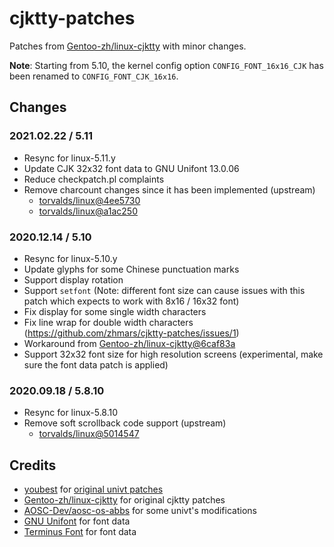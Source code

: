 # cjktty-patches

Patches from [Gentoo-zh/linux-cjktty](https://github.com/Gentoo-zh/linux-cjktty) with minor changes.

**Note**: Starting from 5.10, the kernel config option `CONFIG_FONT_16x16_CJK` has been renamed to `CONFIG_FONT_CJK_16x16`.

## Changes

### 2021.02.22 / 5.11

- Resync for linux-5.11.y
- Update CJK 32x32 font data to GNU Unifont 13.0.06
- Reduce checkpatch.pl complaints
- Remove charcount changes since it has been implemented (upstream)
  - [torvalds/linux@4ee5730](https://github.com/torvalds/linux/commit/4ee573086bd88ff3060dda07873bf755d332e9ba)
  - [torvalds/linux@a1ac250](https://github.com/torvalds/linux/commit/a1ac250a82a5e97db71f14101ff7468291a6aaef)

### 2020.12.14 / 5.10

- Resync for linux-5.10.y
- Update glyphs for some Chinese punctuation marks
- Support display rotation
- Support `setfont` (Note: different font size can cause issues with this patch which expects to work with 8x16 / 16x32 font)
- Fix display for some single width characters
- Fix line wrap for double width characters (<https://github.com/zhmars/cjktty-patches/issues/1>)
- Workaround from [Gentoo-zh/linux-cjktty@6caf83a](https://github.com/Gentoo-zh/linux-cjktty/commit/6caf83a638886220d1e1880c92e8b18243c3965a)
- Support 32x32 font size for high resolution screens (experimental, make sure the font data patch is applied)

### 2020.09.18 / 5.8.10

- Resync for linux-5.8.10
- Remove soft scrollback code support (upstream)
  - [torvalds/linux@5014547](https://github.com/torvalds/linux/commit/50145474f6ef4a9c19205b173da6264a644c7489)

## Credits

- [youbest](http://blog.chinaunix.net/uid/436750.html) for [original univt patches](https://github.com/zhmars/univt-patches/tree/master/v2.6)
- [Gentoo-zh/linux-cjktty](https://github.com/Gentoo-zh/linux-cjktty) for original cjktty patches
- [AOSC-Dev/aosc-os-abbs](https://github.com/AOSC-Dev/aosc-os-abbs) for some univt's modifications
- [GNU Unifont](https://unifoundry.com) for font data
- [Terminus Font](http://terminus-font.sourceforge.net) for font data
